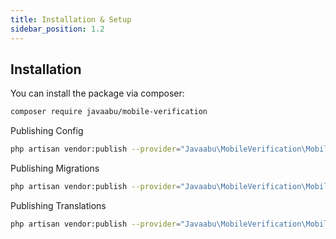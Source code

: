 ```yaml
---
title: Installation & Setup
sidebar_position: 1.2
---
```


## Installation

You can install the package via composer:

```bash
composer require javaabu/mobile-verification
```

Publishing Config
```bash
php artisan vendor:publish --provider="Javaabu\MobileVerification\MobileVerificationServiceProvider" --tag="mobile-verification-config"
```

Publishing Migrations
```bash
php artisan vendor:publish --provider="Javaabu\MobileVerification\MobileVerificationServiceProvider" --tag="mobile-verification-migrations"
```

Publishing Translations
```bash
php artisan vendor:publish --provider="Javaabu\MobileVerification\MobileVerificationServiceProvider" --tag="mobile-verification-translations"
```
